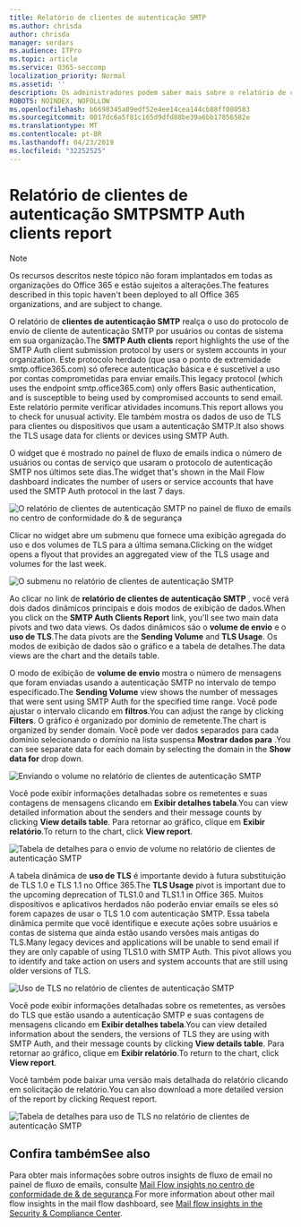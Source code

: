 ```yaml
---
title: Relatório de clientes de autenticação SMTP
ms.author: chrisda
author: chrisda
manager: serdars
ms.audience: ITPro
ms.topic: article
ms.service: O365-seccomp
localization_priority: Normal
ms.assetid: ''
description: Os administradores podem saber mais sobre o relatório de clientes de autenticação SMTP no painel de fluxo de emails no centro de conformidade do & de segurança.
ROBOTS: NOINDEX, NOFOLLOW
ms.openlocfilehash: b6698345a89edf52e4ee14cea144cb88ff080583
ms.sourcegitcommit: 0017dc6a5f81c165d9dfd88be39a6bb17856582e
ms.translationtype: MT
ms.contentlocale: pt-BR
ms.lasthandoff: 04/23/2019
ms.locfileid: "32252525"
---
```

# <a name="smtp-auth-clients-report"></a><span data-ttu-id="ea7eb-103">Relatório de clientes de autenticação SMTP</span><span class="sxs-lookup"><span data-stu-id="ea7eb-103">SMTP Auth clients report</span></span>

> [!NOTE]
> <span data-ttu-id="ea7eb-104">Os recursos descritos neste tópico não foram implantados em todas as organizações do Office 365 e estão sujeitos a alterações.</span><span class="sxs-lookup"><span data-stu-id="ea7eb-104">The features described in this topic haven't been deployed to all Office 365 organizations, and are subject to change.</span></span>

<span data-ttu-id="ea7eb-105">O relatório de **clientes de autenticação SMTP** realça o uso do protocolo de envio de cliente de autenticação SMTP por usuários ou contas de sistema em sua organização.</span><span class="sxs-lookup"><span data-stu-id="ea7eb-105">The **SMTP Auth clients** report highlights the use of the SMTP Auth client submission protocol by users or system accounts in your organization.</span></span> <span data-ttu-id="ea7eb-106">Este protocolo herdado (que usa o ponto de extremidade smtp.office365.com) só oferece autenticação básica e é suscetível a uso por contas comprometidas para enviar emails.</span><span class="sxs-lookup"><span data-stu-id="ea7eb-106">This legacy protocol (which uses the endpoint smtp.office365.com) only offers Basic authentication, and is susceptible to being used by compromised accounts to send email.</span></span>  <span data-ttu-id="ea7eb-107">Este relatório permite verificar atividades incomuns.</span><span class="sxs-lookup"><span data-stu-id="ea7eb-107">This report allows you to check for unusual activity.</span></span> <span data-ttu-id="ea7eb-108">Ele também mostra os dados de uso de TLS para clientes ou dispositivos que usam a autenticação SMTP.</span><span class="sxs-lookup"><span data-stu-id="ea7eb-108">It also shows the TLS usage data for clients or devices using SMTP Auth.</span></span>

<span data-ttu-id="ea7eb-109">O widget que é mostrado no painel de fluxo de emails indica o número de usuários ou contas de serviço que usaram o protocolo de autenticação SMTP nos últimos sete dias.</span><span class="sxs-lookup"><span data-stu-id="ea7eb-109">The widget that's shown in the Mail Flow dashboard indicates the number of users or service accounts that have used the SMTP Auth protocol in the last 7 days.</span></span>

![O relatório de clientes de autenticação SMTP no painel de fluxo de emails no centro de conformidade do & de segurança](media/smtp-auth-clients-report-selected.png)

<span data-ttu-id="ea7eb-111">Clicar no widget abre um submenu que fornece uma exibição agregada do uso e dos volumes de TLS para a última semana.</span><span class="sxs-lookup"><span data-stu-id="ea7eb-111">Clicking on the widget opens a flyout that provides an aggregated view of the TLS usage and volumes for the last week.</span></span>

![O submenu no relatório de clientes de autenticação SMTP](media/smtp-auth-clients-flyout.png)

<span data-ttu-id="ea7eb-113">Ao clicar no link de **relatório de clientes de autenticação SMTP** , você verá dois dados dinâmicos principais e dois modos de exibição de dados.</span><span class="sxs-lookup"><span data-stu-id="ea7eb-113">When you click on the **SMTP Auth Clients Report** link, you'll see two main data pivots and two data views.</span></span> <span data-ttu-id="ea7eb-114">Os dados dinâmicos são o **volume de envio** e o **uso de TLS**.</span><span class="sxs-lookup"><span data-stu-id="ea7eb-114">The data pivots are the **Sending Volume** and **TLS Usage**.</span></span> <span data-ttu-id="ea7eb-115">Os modos de exibição de dados são o gráfico e a tabela de detalhes.</span><span class="sxs-lookup"><span data-stu-id="ea7eb-115">The data views are the chart and the details table.</span></span>

<span data-ttu-id="ea7eb-116">O modo de exibição de **volume de envio** mostra o número de mensagens que foram enviadas usando a autenticação SMTP no intervalo de tempo especificado.</span><span class="sxs-lookup"><span data-stu-id="ea7eb-116">The **Sending Volume** view shows the number of messages that were sent using SMTP Auth for the specified time range.</span></span> <span data-ttu-id="ea7eb-117">Você pode ajustar o intervalo clicando em **filtros**.</span><span class="sxs-lookup"><span data-stu-id="ea7eb-117">You can adjust the range by clicking **Filters**.</span></span> <span data-ttu-id="ea7eb-118">O gráfico é organizado por domínio de remetente.</span><span class="sxs-lookup"><span data-stu-id="ea7eb-118">The chart is organized by sender domain.</span></span> <span data-ttu-id="ea7eb-119">Você pode ver dados separados para cada domínio selecionando o domínio na lista suspensa **Mostrar dados para** .</span><span class="sxs-lookup"><span data-stu-id="ea7eb-119">You can see separate data for each domain by selecting the domain in the **Show data for** drop down.</span></span>

![Enviando o volume no relatório de clientes de autenticação SMTP](media/smtp-auth-clients-report-sending-volume.png)

<span data-ttu-id="ea7eb-121">Você pode exibir informações detalhadas sobre os remetentes e suas contagens de mensagens clicando em **Exibir detalhes tabela**.</span><span class="sxs-lookup"><span data-stu-id="ea7eb-121">You can view detailed information about the senders and their message counts by clicking **View details table**.</span></span> <span data-ttu-id="ea7eb-122">Para retornar ao gráfico, clique em **Exibir relatório**.</span><span class="sxs-lookup"><span data-stu-id="ea7eb-122">To return to the chart, click **View report**.</span></span>

![Tabela de detalhes para o envio de volume no relatório de clientes de autenticação SMTP](media/smtp-auth-clients-report-details-sending-volume.png)

<span data-ttu-id="ea7eb-124">A tabela dinâmica de **uso de TLS** é importante devido à futura substituição de TLS 1.0 e TLS 1.1 no Office 365.</span><span class="sxs-lookup"><span data-stu-id="ea7eb-124">The **TLS Usage** pivot is important due to the upcoming deprecation of TLS1.0 and TLS1.1 in Office 365.</span></span> <span data-ttu-id="ea7eb-125">Muitos dispositivos e aplicativos herdados não poderão enviar emails se eles só forem capazes de usar o TLS 1.0 com autenticação SMTP. Essa tabela dinâmica permite que você identifique e execute ações sobre usuários e contas de sistema que ainda estão usando versões mais antigas do TLS.</span><span class="sxs-lookup"><span data-stu-id="ea7eb-125">Many legacy devices and applications will be unable to send email if they are only capable of using TLS1.0 with SMTP Auth. This pivot allows you to identify and take action on users and system accounts that are still using older versions of TLS.</span></span>

![Uso de TLS no relatório de clientes de autenticação SMTP](media/smtp-auth-clients-report-tls-usage.png)

<span data-ttu-id="ea7eb-127">Você pode exibir informações detalhadas sobre os remetentes, as versões do TLS que estão usando a autenticação SMTP e suas contagens de mensagens clicando em **Exibir detalhes tabela**.</span><span class="sxs-lookup"><span data-stu-id="ea7eb-127">You can view detailed information about the senders, the versions of TLS they are using with SMTP Auth, and their message counts by clicking **View details table**.</span></span> <span data-ttu-id="ea7eb-128">Para retornar ao gráfico, clique em **Exibir relatório**.</span><span class="sxs-lookup"><span data-stu-id="ea7eb-128">To return to the chart, click **View report**.</span></span>

<span data-ttu-id="ea7eb-129">Você também pode baixar uma versão mais detalhada do relatório clicando em solicitação de relatório.</span><span class="sxs-lookup"><span data-stu-id="ea7eb-129">You can also download a more detailed version of the report by clicking Request report.</span></span>

![Tabela de detalhes para uso de TLS no relatório de clientes de autenticação SMTP](media/smtp-auth-clients-report-details-tls-usage.png)

## <a name="see-also"></a><span data-ttu-id="ea7eb-131">Confira também</span><span class="sxs-lookup"><span data-stu-id="ea7eb-131">See also</span></span>

<span data-ttu-id="ea7eb-132">Para obter mais informações sobre outros insights de fluxo de email no painel de fluxo de emails, consulte [Mail Flow insights no centro de conformidade de & de segurança](mail-flow-insights-v2.md).</span><span class="sxs-lookup"><span data-stu-id="ea7eb-132">For more information about other mail flow insights in the mail flow dashboard, see [Mail flow insights in the Security & Compliance Center](mail-flow-insights-v2.md).</span></span>
